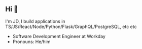 ## Hi 👋

I'm JD, I build applications in TS/JS/React/Node/Python/Flask/GraphQL/PostgreSQL, etc etc

- Software Development Engineer at Workday
- Pronouns: He/him

<!--
- 🔭 I’m currently working on ...
- 🌱 I’m currently learning ...
- 👯 I’m looking to collaborate on ...
- 🤔 I’m looking for help with ...
- 💬 Ask me about ...
- 📫 How to reach me: 
- 😄 Pronouns: He/Him/His
- ⚡ Fun fact: ...
-->

